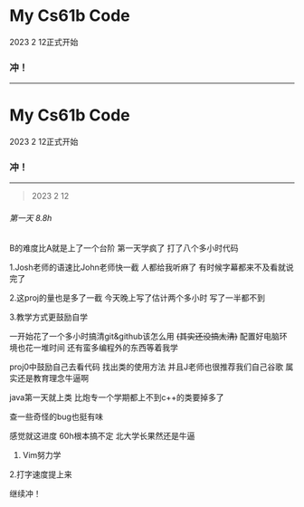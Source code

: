 # My Cs61b Code

2023 2 12正式开始

### 冲！

*****

# My Cs61b Code

2023 2 12正式开始

### 冲！

*****

> 2023 2 12

###### 第一天 8.8h

B的难度比A就是上了一个台阶 第一天学疯了 打了八个多小时代码

1.Josh老师的语速比John老师快一截 人都给我听麻了 有时候字幕都来不及看就说完了

2.这proj的量也是多了一截 今天晚上写了估计两个多小时 写了一半都不到

3.教学方式更鼓励自学

一开始花了一个多小时搞清git&github该怎么用 ~~(其实还没搞太清)~~ 配置好电脑环境也花一堆时间 还有蛮多编程外的东西等着我学

proj0中鼓励自己去看代码 找出类的使用方法 并且J老师也很推荐我们自己谷歌 属实还是教育理念牛逼啊

java第一天就上类 比炮专一个学期都上不到c++的类要掉多了

查一些奇怪的bug也挺有味

感觉就这进度 60h根本搞不定 北大学长果然还是牛逼

1. Vim努力学

2.打字速度提上来

继续冲！